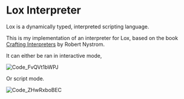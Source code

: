 # Lox Interpreter

Lox is a dynamically typed, interpreted scripting language.

This is my implementation of an interpreter for Lox, based on the book [Crafting Interpreters](http://www.craftinginterpreters.com/) by Robert Nystrom.

It can either be ran in interactive mode,

![Code_FvQVt1bWPJ](https://user-images.githubusercontent.com/49662147/212611439-14fff9ad-7331-4e68-a4e9-282bdcbf25b1.png)

Or script mode.

![Code_ZHwRxboBEC](https://user-images.githubusercontent.com/49662147/212611829-ad1e5edc-4c17-4097-a22d-a5c763f9725e.png)
